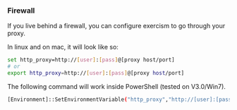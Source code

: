 ### Firewall

If you live behind a firewall, you can configure exercism to go through your proxy.

In linux and on mac, it will look like so:

```bash
set http_proxy=http://[user]:[pass]@[proxy host/port]
# or
export http_proxy=http://[user]:[pass]@[proxy host/port]
```

The following command will work inside PowerShell (tested on V3.0/Win7).

```bash
[Environment]::SetEnvironmentVariable("http_proxy","http://[user]:[pass]@[proxy]:[port]")
```
